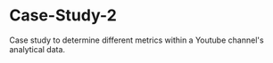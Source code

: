 # Case-Study-2
 Case study to determine different metrics within a Youtube channel's analytical data.
